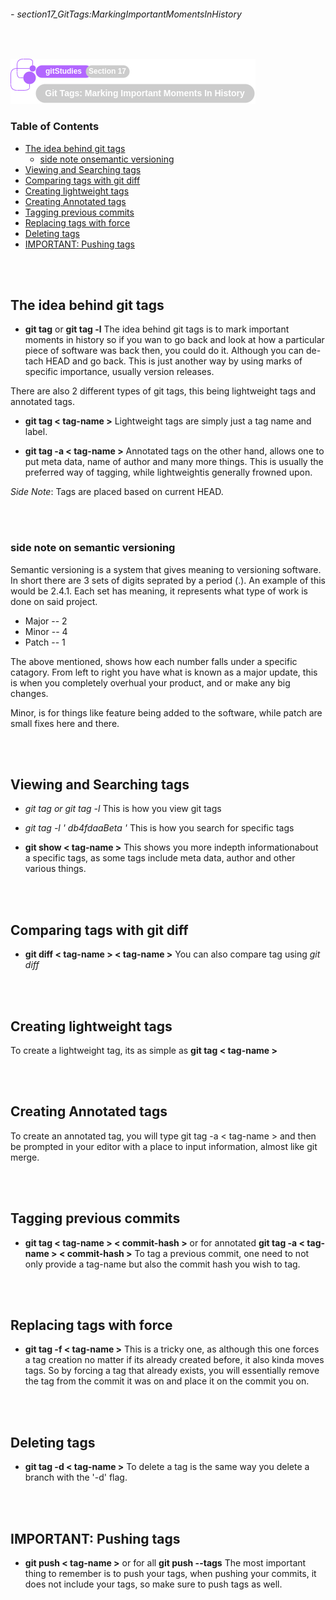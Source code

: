 ###### - section17_GitTags:MarkingImportantMomentsInHistory

<br>

<!--
Section Header
-->

![section17Header](../src/doc/section17Header.png 'Section 17 Header')

<!--
Table of Contents 
-->

### Table of Contents

+ [The idea behind git tags](#the-idea-behind-git-tags)
    - [side note onsemantic versioning](#side-note-onsemantic-versioning)
+ [Viewing and Searching tags](#viewing-and-searching-tags)
+ [Comparing tags with git diff](#comparing-tags-with-git-diff)
+ [Creating lightweight tags](#creating-lightweight-tags)
+ [Creating Annotated tags](#creating-annotated-tags)
+ [Tagging previous commits](#tagging-previous-commits)
+ [Replacing tags with force](#replacing-tags-with-force)
+ [Deleting tags](#deleting-tags)
+ [IMPORTANT: Pushing tags](#important-pushing-tags)

<br>
<br>

<!--
Start of Document
-->

## The idea behind git tags

* **git tag** or **git tag -l**
The idea behind git tags is to mark important moments in history so if you wan to go back and look at how a particular piece of software was back then, you could do it. Although you can de-tach HEAD and go back. This is just another way by using marks of specific importance, usually version releases.

There are also 2 different types of git tags, this being lightweight tags and annotated tags.

* **git tag < tag-name >**
Lightweight tags are simply just a tag name and label.

* **git tag -a < tag-name >**
Annotated tags on the other hand, allows one to put meta data, name of author and many more things. This is usually the preferred way of tagging, while lightweightis generally frowned upon.

_Side Note_: Tags are placed based on current HEAD.

<br>
<br>

### side note on semantic versioning

Semantic versioning is a system that gives meaning to versioning software. In short there are 3 sets of digits seprated by a period (.). An example of this would be 2.4.1. Each set has meaning, it represents what type of work is done on said project.

* Major -- 2
* Minor -- 4
* Patch -- 1

The above mentioned, shows how each number falls under a specific catagory. From left to right you have what is known as a major update, this is when you completely overhual your product, and or make any big changes.

Minor, is for things like feature being added to the software, while patch are small fixes here and there.


<br>
<br>

## Viewing and Searching tags

* **git tag* or *git tag -l**
This is how you view git tags

* **git tag -l '* db4fdaaBeta *'**
This is how you search for specific tags

* **git show < tag-name >**
This shows you more indepth informationabout a specific tags, as some tags include meta data, author and other various things.

<br>
<br>

## Comparing tags with git diff

* **git diff < tag-name > < tag-name >**
You can also compare tag using *git diff*

<br>
<br>

## Creating lightweight tags

To create a lightweight tag, its as simple as **git tag < tag-name >**

<br>
<br>

## Creating Annotated tags

To create an annotated tag, you will type git tag -a < tag-name > and then be prompted in your editor with a place to input information, almost like git merge.

<br>
<br>

## Tagging previous commits

* **git tag < tag-name > < commit-hash >** or for annotated  **git tag -a < tag-name > < commit-hash >**
To tag a previous commit, one need to not only provide a tag-name but also the commit hash you wish to tag.

<br>
<br>

## Replacing tags with force

* **git tag -f < tag-name >**
This is a tricky one, as although this one forces a tag creation no matter if its already created before, it also kinda moves tags. So by forcing a tag that already exists, you will essentially remove the tag from the commit it was on and place it on the commit you on.

<br>
<br>

## Deleting tags

* **git tag -d < tag-name >**
To delete a tag is the same way you delete a branch with the '-d' flag.

<br>
<br>

## IMPORTANT: Pushing tags

* **git push < tag-name >** or for all **git push --tags**
The most important thing to remember is to push your tags, when pushing your commits, it does not include your tags, so make  sure to push tags as well.

<br>
<br>

<!--
End of Document
-->